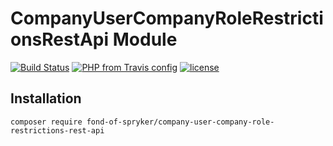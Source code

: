 # CompanyUserCompanyRoleRestrictionsRestApi Module
[![Build Status](https://travis-ci.org/fond-of/spryker-company-user-company-role-restrictions-rest-api.svg?branch=master)](https://travis-ci.org/fond-of/spryker-company-user-company-role-restrictions-rest-api)
[![PHP from Travis config](https://img.shields.io/travis/php-v/symfony/symfony.svg)](https://php.net/)
[![license](https://img.shields.io/github/license/mashape/apistatus.svg)](https://packagist.org/packages/fond-of-spryker/company-user-company-role-restrictions-rest-api)

## Installation

```
composer require fond-of-spryker/company-user-company-role-restrictions-rest-api
```
